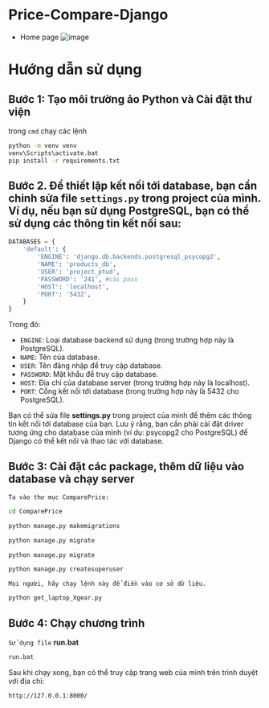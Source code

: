 
# Price-Compare-Django
* Home page
![image](https://github.com/vhmtri/Project_PTUD/assets/125715460/6403daa2-67fc-4d36-a803-3487a718cd82)
# Hướng dẫn sử dụng
## Bước 1: Tạo môi trường ảo Python và Cài đặt thư viện 
trong `cmd` chạy các lệnh
```bash
python -m venv venv
venv\Scripts\activate.bat
pip install -r requirements.txt
```
## Bước 2. Để thiết lập kết nối tới database, bạn cần chỉnh sửa file `settings.py` trong project của mình. Ví dụ, nếu bạn sử dụng PostgreSQL, bạn có thể sử dụng các thông tin kết nối sau:

```python
DATABASES = {
    'default': {
        'ENGINE': 'django.db.backends.postgresql_psycopg2',
        'NAME': 'products_db',
        'USER': 'project_ptud',
        'PASSWORD': '241', #cài pass
        'HOST': 'localhost',
        'PORT': '5432',
    }
}
```
Trong đó:

- `ENGINE`: Loại database backend sử dụng (trong trường hợp này là PostgreSQL).
- `NAME`: Tên của database.
- `USER`: Tên đăng nhập để truy cập database.
- `PASSWORD`: Mật khẩu để truy cập database.
- `HOST`: Địa chỉ của database server (trong trường hợp này là localhost).
- `PORT`: Cổng kết nối tới database (trong trường hợp này là 5432 cho PostgreSQL).

Bạn có thể sửa file **settings.py** trong project của mình để thêm các thông tin kết nối tới database của bạn. Lưu ý rằng, bạn cần phải cài đặt driver tương ứng cho database của mình (ví dụ: psycopg2 cho PostgreSQL) để Django có thể kết nối và thao tác với database.
## Bước 3: Cài đặt các package, thêm dữ liệu vào database và chạy server
`Ta vào thư mục ComparePrice:`
```bash
cd ComparePrice
```

```bash
python manage.py makemigrations
```
```bash
python manage.py migrate
```
```bash
python manage.py migrate
```

```bash
python manage.py createsuperuser
```

`Mọi người, hãy chạy lệnh này để điền vào cơ sở dữ liệu.`
```bash
python get_laptop_Xgear.py
```
## Bước 4: Chạy chương trình
`Sử dụng file` **run.bat**
```bash
run.bat
```
Sau khi chạy xong, bạn có thể truy cập trang web của mình trên trình duyệt với địa chỉ:
```bash
http://127.0.0.1:8000/
```
